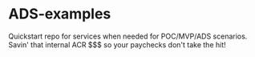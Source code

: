 # ADS-examples

Quickstart repo for services when needed for POC/MVP/ADS scenarios. Savin' that internal ACR $$$ so your paychecks don't take the hit!